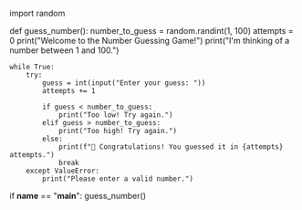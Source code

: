 import random

def guess_number():
    number_to_guess = random.randint(1, 100)
    attempts = 0
    print("Welcome to the Number Guessing Game!")
    print("I'm thinking of a number between 1 and 100.")

    while True:
        try:
            guess = int(input("Enter your guess: "))
            attempts += 1

            if guess < number_to_guess:
                print("Too low! Try again.")
            elif guess > number_to_guess:
                print("Too high! Try again.")
            else:
                print(f"🎉 Congratulations! You guessed it in {attempts} attempts.")
                break
        except ValueError:
            print("Please enter a valid number.")

if __name__ == "__main__":
    guess_number()
